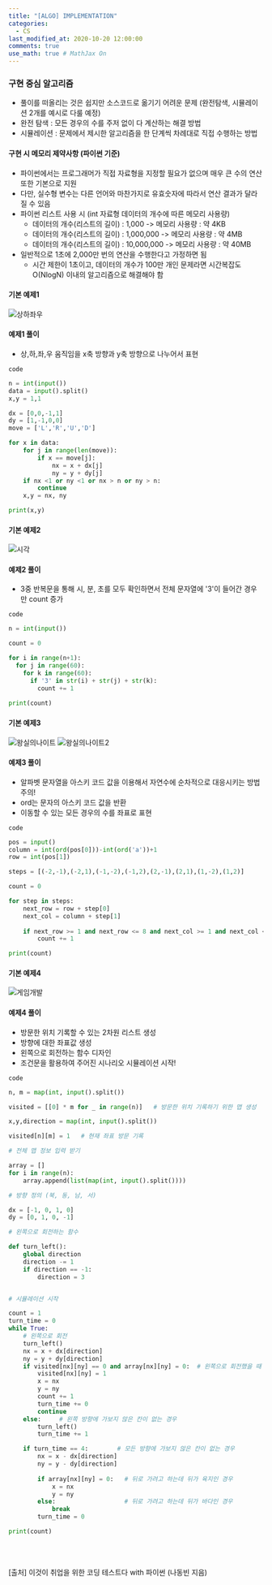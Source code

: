 ```yaml
---
title: "[ALGO] IMPLEMENTATION"
categories: 
  - CS
last_modified_at: 2020-10-20 12:00:00
comments: true
use_math: true # MathJax On
---
```


### 구현 중심 알고리즘

- 풀이를 떠올리는 것은 쉽지만 소스코드로 옮기기 어려운 문제 (완전탐색, 시뮬레이션 2개를 예시로 다룰 예정)
- 완전 탐색 : 모든 경우의 수를 주저 없이 다 계산하는 해결 방법
- 시뮬레이션 : 문제에서 제시한 알고리즘을 한 단계씩 차례대로 직접 수행하는 방법

#### 구현 시 메모리 제약사항 (파이썬 기준)
- 파이썬에서는 프로그래머가 직접 자료형을 지정할 필요가 없으며 매우 큰 수의 연산 또한 기본으로 지원
- 다만, 실수형 변수는 다른 언어와 마찬가지로 유효숫자에 따라서 연산 결과가 달라질 수 있음
- 파이썬 리스트 사용 시 (int 자료형 데이터의 개수에 따른 메모리 사용량)
  - 데이터의 개수(리스트의 길이) : 1,000        -> 메모리 사용량 : 약 4KB
  - 데이터의 개수(리스트의 길이) : 1,000,000    -> 메모리 사용량 : 약 4MB
  - 데이터의 개수(리스트의 길이) : 10,000,000   -> 메모리 사용량 : 약 40MB
- 일반적으로 1초에 2,000만 번의 연산을 수행한다고 가정하면 됨
  - 시간 제한이 1초이고, 데이터의 개수가 100만 개인 문제라면 시간복잡도 O(NlogN) 이내의 알고리즘으로 해결해야 함
  
#### 기본 예제1
![상하좌우](https://user-images.githubusercontent.com/62474292/100416920-feb51100-30c2-11eb-81af-461f82fb65fb.JPG)
  
#### 예제1 풀이
- 상,하,좌,우 움직임을 x축 방향과 y축 방향으로 나누어서 표현

`code`
```py
n = int(input())
data = input().split()
x,y = 1,1

dx = [0,0,-1,1]
dy = [1,-1,0,0]
move = ['L','R','U','D']

for x in data:
	for j in range(len(move)):
		if x == move[j]:
			nx = x + dx[j]
			ny = y + dy[j]
	if nx <1 or ny <1 or nx > n or ny > n:
		continue
	x,y = nx, ny

print(x,y)
```

#### 기본 예제2
![시각](https://user-images.githubusercontent.com/62474292/100416927-01b00180-30c3-11eb-8cab-294e26c4ea42.JPG)

#### 예제2 풀이
- 3중 반복문을 통해 시, 분, 초를 모두 확인하면서 전체 문자열에 '3'이 들어간 경우만 count 증가

`code`
```py
n = int(input())

count = 0

for i in range(n+1):
  for j in range(60):
    for k in range(60):
      if '3' in str(i) + str(j) + str(k):
        count += 1
        
print(count)
```

#### 기본 예제3
![왕실의나이트](https://user-images.githubusercontent.com/62474292/100419056-15f5fd80-30c7-11eb-9514-f727c84f44e5.JPG)
![왕실의나이트2](https://user-images.githubusercontent.com/62474292/100419059-18f0ee00-30c7-11eb-8148-d64c732677e1.JPG)

#### 예제3 풀이
- 알파벳 문자열을 아스키 코드 값을 이용해서 자연수에 순차적으로 대응시키는 방법 주의!
- ord는 문자의 아스키 코드 값을 반환
- 이동할 수 있는 모든 경우의 수를 좌표로 표현

`code`
```py
pos = input()
column = int(ord(pos[0]))-int(ord('a'))+1
row = int(pos[1])

steps = [(-2,-1),(-2,1),(-1,-2),(-1,2),(2,-1),(2,1),(1,-2),(1,2)]

count = 0

for step in steps:
	next_row = row + step[0]
	next_col = column + step[1]
	
	if next_row >= 1 and next_row <= 8 and next_col >= 1 and next_col <= 8:
		count += 1

print(count)
```

#### 기본 예제4
![게임개발](https://user-images.githubusercontent.com/62474292/100419350-bb10d600-30c7-11eb-9081-998cf1d84ad4.JPG)

#### 예제4 풀이
- 방문한 위치 기록할 수 있는 2차원 리스트 생성
- 방향에 대한 좌표값 생성
- 왼쪽으로 회전하는 함수 디자인
- 조건문을 활용하여 주어진 시나리오 시뮬레이션 시작!

`code`
```py
n, m = map(int, input().split())

visited = [[0] * m for _ in range(n)]	# 방문한 위치 기록하기 위한 맵 생성

x,y,direction = map(int, input().split())

visited[n][m] = 1	# 현재 좌표 방문 기록

# 전체 맵 정보 입력 받기

array = []
for i in range(n):
	array.append(list(map(int, input().split())))

# 방향 정의 (북, 동, 남, 서)

dx = [-1, 0, 1, 0]
dy = [0, 1, 0, -1]

# 왼쪽으로 회전하는 함수

def turn_left():
	global direction
	direction -= 1
	if direction == -1:
		direction = 3


# 시뮬레이션 시작

count = 1	
turn_time = 0
while True:
	# 왼쪽으로 회전
	turn_left()
	nx = x + dx[direction]
	ny = y + dy[direction]
	if visited[nx][ny] == 0 and array[nx][ny] = 0: 	# 왼쪽으로 회전했을 때 가보지 않았으면서 + 육지인 곳 존재하는 경우
		visited[nx][ny] = 1
		x = nx
		y = ny
		count += 1
		turn_time += 0
		continue
	else:     # 왼쪽 방향에 가보지 않은 칸이 없는 경우
		turn_left()
		turn_time += 1

	if turn_time == 4:        # 모든 방향에 가보지 않은 칸이 없는 경우
		nx = x - dx[direction]
		ny = y - dy[direction]
		
		if array[nx][ny] = 0:   # 뒤로 가려고 하는데 뒤가 육지인 경우
			x = nx
			y = ny
		else:                   # 뒤로 가려고 하는데 뒤가 바다인 경우
			break
		turn_time = 0

print(count)
```
<br><br>

[출처] 이것이 취업을 위한 코딩 테스트다 with 파이썬 (나동빈 지음)
